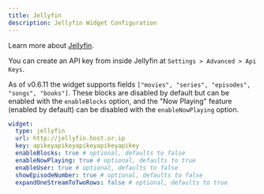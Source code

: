 ```yaml
---
title: Jellyfin
description: Jellyfin Widget Configuration
---
```


Learn more about [Jellyfin](https://github.com/jellyfin/jellyfin).

You can create an API key from inside Jellyfin at `Settings > Advanced > Api Keys`.

As of v0.6.11 the widget supports fields `["movies", "series", "episodes", "songs", "books"]`. These blocks are disabled by default but can be enabled with the `enableBlocks` option, and the "Now Playing" feature (enabled by default) can be disabled with the `enableNowPlaying` option.

```yaml
widget:
  type: jellyfin
  url: http://jellyfin.host.or.ip
  key: apikeyapikeyapikeyapikeyapikey
  enableBlocks: true # optional, defaults to false
  enableNowPlaying: true # optional, defaults to true
  enableUser: true # optional, defaults to false
  showEpisodeNumber: true # optional, defaults to false
  expandOneStreamToTwoRows: false # optional, defaults to true
```
